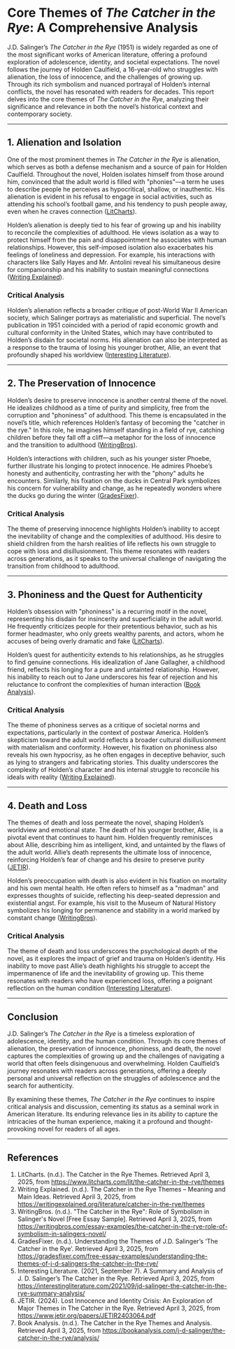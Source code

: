 # Core Themes of *The Catcher in the Rye*: A Comprehensive Analysis

J.D. Salinger’s *The Catcher in the Rye* (1951) is widely regarded as one of the most significant works of American literature, offering a profound exploration of adolescence, identity, and societal expectations. The novel follows the journey of Holden Caulfield, a 16-year-old who struggles with alienation, the loss of innocence, and the challenges of growing up. Through its rich symbolism and nuanced portrayal of Holden’s internal conflicts, the novel has resonated with readers for decades. This report delves into the core themes of *The Catcher in the Rye*, analyzing their significance and relevance in both the novel’s historical context and contemporary society.

---

## 1. Alienation and Isolation

One of the most prominent themes in *The Catcher in the Rye* is alienation, which serves as both a defense mechanism and a source of pain for Holden Caulfield. Throughout the novel, Holden isolates himself from those around him, convinced that the adult world is filled with "phonies"—a term he uses to describe people he perceives as hypocritical, shallow, or inauthentic. His alienation is evident in his refusal to engage in social activities, such as attending his school’s football game, and his tendency to push people away, even when he craves connection ([LitCharts](https://www.litcharts.com/lit/the-catcher-in-the-rye/themes)).

Holden’s alienation is deeply tied to his fear of growing up and his inability to reconcile the complexities of adulthood. He views isolation as a way to protect himself from the pain and disappointment he associates with human relationships. However, this self-imposed isolation also exacerbates his feelings of loneliness and depression. For example, his interactions with characters like Sally Hayes and Mr. Antolini reveal his simultaneous desire for companionship and his inability to sustain meaningful connections ([Writing Explained](https://writingexplained.org/literature/catcher-in-the-rye/themes)).

### Critical Analysis
Holden’s alienation reflects a broader critique of post-World War II American society, which Salinger portrays as materialistic and superficial. The novel’s publication in 1951 coincided with a period of rapid economic growth and cultural conformity in the United States, which may have contributed to Holden’s disdain for societal norms. His alienation can also be interpreted as a response to the trauma of losing his younger brother, Allie, an event that profoundly shaped his worldview ([Interesting Literature](https://interestingliterature.com/2021/09/jd-salinger-the-catcher-in-the-rye-summary-analysis/)).

---

## 2. The Preservation of Innocence

Holden’s desire to preserve innocence is another central theme of the novel. He idealizes childhood as a time of purity and simplicity, free from the corruption and "phoniness" of adulthood. This theme is encapsulated in the novel’s title, which references Holden’s fantasy of becoming the "catcher in the rye." In this role, he imagines himself standing in a field of rye, catching children before they fall off a cliff—a metaphor for the loss of innocence and the transition to adulthood ([WritingBros](https://writingbros.com/essay-examples/the-catcher-in-the-rye-role-of-symbolism-in-salingers-novel/)).

Holden’s interactions with children, such as his younger sister Phoebe, further illustrate his longing to protect innocence. He admires Phoebe’s honesty and authenticity, contrasting her with the "phony" adults he encounters. Similarly, his fixation on the ducks in Central Park symbolizes his concern for vulnerability and change, as he repeatedly wonders where the ducks go during the winter ([GradesFixer](https://gradesfixer.com/free-essay-examples/understanding-the-themes-of-j-d-salingers-the-catcher-in-the-rye/)).

### Critical Analysis
The theme of preserving innocence highlights Holden’s inability to accept the inevitability of change and the complexities of adulthood. His desire to shield children from the harsh realities of life reflects his own struggle to cope with loss and disillusionment. This theme resonates with readers across generations, as it speaks to the universal challenge of navigating the transition from childhood to adulthood.

---

## 3. Phoniness and the Quest for Authenticity

Holden’s obsession with "phoniness" is a recurring motif in the novel, representing his disdain for insincerity and superficiality in the adult world. He frequently criticizes people for their pretentious behavior, such as his former headmaster, who only greets wealthy parents, and actors, whom he accuses of being overly dramatic and fake ([LitCharts](https://www.litcharts.com/lit/the-catcher-in-the-rye/themes)).

Holden’s quest for authenticity extends to his relationships, as he struggles to find genuine connections. His idealization of Jane Gallagher, a childhood friend, reflects his longing for a pure and untainted relationship. However, his inability to reach out to Jane underscores his fear of rejection and his reluctance to confront the complexities of human interaction ([Book Analysis](https://bookanalysis.com/j-d-salinger/the-catcher-in-the-rye/analysis/)).

### Critical Analysis
The theme of phoniness serves as a critique of societal norms and expectations, particularly in the context of postwar America. Holden’s skepticism toward the adult world reflects a broader cultural disillusionment with materialism and conformity. However, his fixation on phoniness also reveals his own hypocrisy, as he often engages in deceptive behavior, such as lying to strangers and fabricating stories. This duality underscores the complexity of Holden’s character and his internal struggle to reconcile his ideals with reality ([Writing Explained](https://writingexplained.org/literature/catcher-in-the-rye/themes)).

---

## 4. Death and Loss

The themes of death and loss permeate the novel, shaping Holden’s worldview and emotional state. The death of his younger brother, Allie, is a pivotal event that continues to haunt him. Holden frequently reminisces about Allie, describing him as intelligent, kind, and untainted by the flaws of the adult world. Allie’s death represents the ultimate loss of innocence, reinforcing Holden’s fear of change and his desire to preserve purity ([JETIR](https://www.jetir.org/papers/JETIR2403064.pdf)).

Holden’s preoccupation with death is also evident in his fixation on mortality and his own mental health. He often refers to himself as a "madman" and expresses thoughts of suicide, reflecting his deep-seated depression and existential angst. For example, his visit to the Museum of Natural History symbolizes his longing for permanence and stability in a world marked by constant change ([WritingBros](https://writingbros.com/essay-examples/the-catcher-in-the-rye-role-of-symbolism-in-salingers-novel/)).

### Critical Analysis
The theme of death and loss underscores the psychological depth of the novel, as it explores the impact of grief and trauma on Holden’s identity. His inability to move past Allie’s death highlights his struggle to accept the impermanence of life and the inevitability of growing up. This theme resonates with readers who have experienced loss, offering a poignant reflection on the human condition ([Interesting Literature](https://interestingliterature.com/2021/09/jd-salinger-the-catcher-in-the-rye-summary-analysis/)).

---

## Conclusion

J.D. Salinger’s *The Catcher in the Rye* is a timeless exploration of adolescence, identity, and the human condition. Through its core themes of alienation, the preservation of innocence, phoniness, and death, the novel captures the complexities of growing up and the challenges of navigating a world that often feels disingenuous and overwhelming. Holden Caulfield’s journey resonates with readers across generations, offering a deeply personal and universal reflection on the struggles of adolescence and the search for authenticity.

By examining these themes, *The Catcher in the Rye* continues to inspire critical analysis and discussion, cementing its status as a seminal work in American literature. Its enduring relevance lies in its ability to capture the intricacies of the human experience, making it a profound and thought-provoking novel for readers of all ages.

---

## References

1. LitCharts. (n.d.). The Catcher in the Rye Themes. Retrieved April 3, 2025, from https://www.litcharts.com/lit/the-catcher-in-the-rye/themes  
2. Writing Explained. (n.d.). The Catcher in the Rye Themes – Meaning and Main Ideas. Retrieved April 3, 2025, from https://writingexplained.org/literature/catcher-in-the-rye/themes  
3. WritingBros. (n.d.). "The Catcher in the Rye": Role of Symbolism in Salinger's Novel [Free Essay Sample]. Retrieved April 3, 2025, from https://writingbros.com/essay-examples/the-catcher-in-the-rye-role-of-symbolism-in-salingers-novel/  
4. GradesFixer. (n.d.). Understanding the Themes of J.D. Salinger’s ‘The Catcher in the Rye’. Retrieved April 3, 2025, from https://gradesfixer.com/free-essay-examples/understanding-the-themes-of-j-d-salingers-the-catcher-in-the-rye/  
5. Interesting Literature. (2021, September 7). A Summary and Analysis of J. D. Salinger’s The Catcher in the Rye. Retrieved April 3, 2025, from https://interestingliterature.com/2021/09/jd-salinger-the-catcher-in-the-rye-summary-analysis/  
6. JETIR. (2024). Lost Innocence and Identity Crisis: An Exploration of Major Themes in The Catcher in the Rye. Retrieved April 3, 2025, from https://www.jetir.org/papers/JETIR2403064.pdf  
7. Book Analysis. (n.d.). The Catcher in the Rye Themes and Analysis. Retrieved April 3, 2025, from https://bookanalysis.com/j-d-salinger/the-catcher-in-the-rye/analysis/  